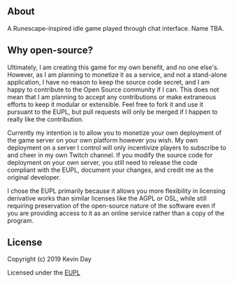 ## About
A Runescape-inspired idle game played through chat interface.
Name TBA.

## Why open-source?
Ultimately, I am creating this game for my own benefit, and no one else's.
However, as I am planning to monetize it as a service, and not a stand-alone application,
I have no reason to keep the source code secret, and I am happy to contribute to the Open Source community if I can.
This does not mean that I am planning to accept any contributions or make extraneous efforts to keep it modular or extensible.
Feel free to fork it and use it pursuant to the EUPL, but pull requests will only be merged if I happen to really like the contribution. 

Currently my intention is to allow you to monetize your own deployment of the game server on your own platform however you wish.
My own deployment on a server I control will only incentivize players to subscribe to and cheer in my own Twitch channel.
If you modify the source code for deployment on your own server, you still need to release the code compliant with the EUPL,
document your changes, and credit me as the original developer.

I chose the EUPL primarily because it allows you more flexibility in licensing derivative works than similar licenses like the AGPL or OSL,
while still requiring preservation of the open-source nature of the software
even if you are providing access to it as an online service rather than a copy of the program.

## License
Copyright (c) 2019 Kevin Day

Licensed under the [EUPL](https://spdx.org/licenses/EUPL-1.2.html)
